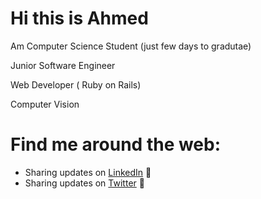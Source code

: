 # Hi this is Ahmed
Am Computer Science Student (just few days to gradutae)

Junior Software Engineer

Web Developer ( Ruby on Rails)

Computer Vision 


# Find me around the web:
- Sharing updates on <a href="https://www.linkedin.com/in/a-abdellatif/">LinkedIn</a> 💼
- Sharing updates on <a href="https://twitter.com/a_abdellatif98">Twitter</a> 💼

